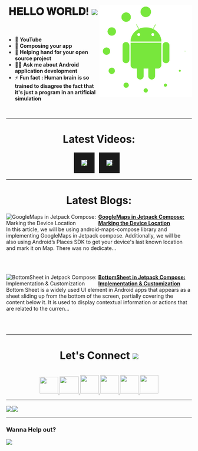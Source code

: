 <!-- intro hello world -->
<h1 align="center">
𝐇𝐄𝐋𝐋𝐎 𝐖𝐎𝐑𝐋𝐃! <img src="GIF/Earth.gif" width="24px">
<img src= "GIF/android_by_deiby_ybied_d3jaevn.gif" height="250px" align="right">
</h1>
<br>

- 💚 **YouTube**
- 🔮 **Composing your app**
- 🤝 **Helping hand for your open source project**
- 👨‍💻 **Ask me about Android application development**
- ⚡ **Fun fact : Human brain is so trained to disagree the fact that it's just a program in an artificial simulation**
<br>


<hr>


<!-- youtube section -->
<h1 align="center">
Latest Videos:
</h1>
<div align = "center">
<!-- YOUTUBE:START --><a href="https://www.youtube.com/watch?v=0ekp8QHh6l4" target="_blank"><img src="https://i.ytimg.com/vi/0ekp8QHh6l4/mqdefault.jpg" height="200px" border="20"></a>&nbsp &nbsp<a href="https://www.youtube.com/watch?v=1jkFSeW5WgA" target="_blank"><img src="https://i.ytimg.com/vi/1jkFSeW5WgA/mqdefault.jpg" height="200px" border="20"></a>&nbsp &nbsp<!-- YOUTUBE:END -->
</div>


<hr>


<h1 align="center">
Latest Blogs:
</h1>
<!-- HASHNODE_BLOG:START -->
<p align="left">
<a href="https://sagar0-0.hashnode.dev/googlemaps" title="GoogleMaps in Jetpack Compose: Marking the Device Location"><img src="https://cdn.hashnode.com/res/hashnode/image/upload/v1679407675120/429c2dcf-1a3b-474e-b511-d0ba6bf0dd85.png" alt="GoogleMaps in Jetpack Compose: Marking the Device Location" width="250px" align="left" /></a>
<a href="https://sagar0-0.hashnode.dev/googlemaps" title="GoogleMaps in Jetpack Compose: Marking the Device Location"><strong>GoogleMaps in Jetpack Compose: Marking the Device Location</strong></a>
<br/> In this article, we will be using android-maps-compose library and implementing GoogleMaps in Jetpack compose. Additionally, we will be also using Android’s Places SDK to get your device's last known location and mark it on Map.
There was no dedicate... </p> <br/> <br/>
<p align="left">
<a href="https://sagar0-0.hashnode.dev/bottomsheet" title="BottomSheet in Jetpack Compose: Implementation & Customization"><img src="https://cdn.hashnode.com/res/hashnode/image/upload/v1678637009397/1720b696-7672-4008-b2dd-225e0ec6cfea.png" alt="BottomSheet in Jetpack Compose: Implementation & Customization" width="250px" align="left" /></a>
<a href="https://sagar0-0.hashnode.dev/bottomsheet" title="BottomSheet in Jetpack Compose: Implementation & Customization"><strong>BottomSheet in Jetpack Compose: Implementation & Customization</strong></a>
<br/> Bottom Sheet is a widely used UI element in Android apps that appears as a sheet sliding up from the bottom of the screen, partially covering the content below it. It is used to display contextual information or actions that are related to the curren... </p> <br/> <br/>
<!-- HASHNODE_BLOG:END -->
  
  
<hr>


<!-- connect section -->
<h1 align="center">
Let's Connect <img src="GIF/Handshake.gif" width="24px">
</h1>
<div align="center">
<p align="center">
  <br>
  <a href="https://www.youtube.com/channel/UCbXjqGX2O0UW12AIboO2Psw" target="_blank">
    <code><img  height="45" width="50" src="https://brandslogos.com/wp-content/uploads/images/large/youtube-icon-logo.png"></code>
  </a>
  <a href="mailto:sagar.0dev@gmail.com" target="_blank">
    <code><img height="46" width="52" src="https://logos-world.net/wp-content/uploads/2020/11/Gmail-Logo.png"></code>
  </a>
  <a href="https://twitter.com/sagar0_o" target="_blank">
    <code><img height="50" width="50" src="https://www.freepnglogos.com/uploads/twitter-logo-png/twitter-logo-vector-png-clipart-1.png"></code>
  </a>
  <a href="https://www.linkedin.com/in/sagar0-0malhotra/" target="_blank">
    <code><img height="50" width="50" src="https://cdn-icons-png.flaticon.com/512/174/174857.png"></code>
  </a>
  <a href="https://dev.to/sagar0_0" target="_blank">
    <code><img height="50" width="50" src="https://iconape.com/wp-content/files/hl/53010/svg/devto.svg"></code>
  </a>
  <a href="https://www.instagram.com/_sagar_malhotra_/" target="_blank">
    <code><img height="50" width="50" src="http://assets.stickpng.com/images/580b57fcd9996e24bc43c521.png"></code>
  </a>
</p>
</div>


<hr>


<img align="center" height="150px" src="https://github-readme-streak-stats.herokuapp.com/?user=Sagar0-0&theme=dark&hide_border=true"><img align="center" height="160px" src="https://github-readme-stats.vercel.app/api?username=Sagar0-0&show_icons=true&hide_border=true&title_color=94b4a4&amp&icon_color=FFFFFF&amp&text_color=FFFFFF&amp&bg_color=000000&count_private=true&include_all_commits=true">


<hr>


### Wanna Help out?
<a href="https://www.buymeacoffee.com/0sagar0">
  <img src="https://user-images.githubusercontent.com/85388413/197355117-e4a5f6e7-44ee-4303-adb8-3ef39cd18246.jpg" width=200px>
</a>
